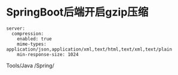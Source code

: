 # SpringBoot后端开启gzip压缩

```
server:
  compression:
    enabled: true
    mime-types: application/json,application/xml,text/html,text/xml,text/plain
    min-response-size: 1024
```
Tools/Java
/Spring/
